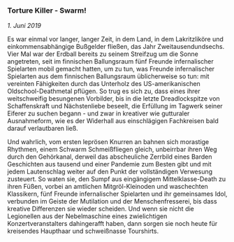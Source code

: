 ### Torture Killer - Swarm!

*1. Juni 2019*

Es war einmal vor langer, langer Zeit, in dem Land, in dem Lakritzliköre und einkommensabhängige Bußgelder fließen, das Jahr Zweitausendundsechs. Vier Mal war der Erdball bereits zu seinem Streifzug um die Sonne angetreten, seit im finnischen Ballungsraum fünf Freunde infernalischer Spielarten mobil gemacht hatten, um zu tun, was Freunde infernalischer Spielarten aus dem finnischen Ballungsraum üblicherweise so tun: mit vereinten Fähigkeiten durch das Unterholz des US-amerikanischen Oldschool-Deathmetal pflügen. So trug es sich zu, dass eines ihrer weitschweifig besungenen Vorbilder, bis in die letzte Dreadlockspitze von Schaffenskraft und Nächstenliebe beseelt, die Erfüllung im Tagwerk seiner Eiferer zu suchen begann - und zwar in kreativer wie gutturaler Ausnahmeform, wie es der Widerhall aus einschlägigen Fachkreisen bald darauf verlautbaren ließ.

Und wahrlich, vom ersten leprösen Knurren an bahnen sich morastige Rhythmen, einem Schwarm Schmeißfliegen gleich, unbeirrbar ihren Weg durch den Gehörkanal, derweil das abscheuliche Zerrbild eines Barden Geschichten aus tausend und einer Pandemie zum Besten gibt und mit jedem Lautenschlag weiter auf den Punkt der vollständigen Verwesung zusteuert. So waten sie, den Sumpf aus eingängigem Mittelklasse-Death zu ihren Füßen, vorbei an amtlichen Mitgröl-Kleinoden und waschechten Klassikern, fünf Freunde infernalischer Spielarten und ihr gemeinsames Idol, verbunden im Geiste der Mutilation und der Menschenfresserei, bis dass kreative Differenzen sie wieder scheiden. Und wenn sie nicht die Legionellen aus der Nebelmaschine eines zwielichtigen Konzertveranstalters dahingerafft haben, dann sorgen sie noch heute für kreisendes Haupthaar und schweißnasse Tourshirts.
